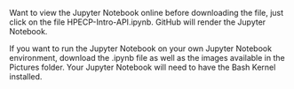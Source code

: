 Want to view the Jupyter Notebook online before downloading the file, just click on the file HPECP-Intro-API.ipynb.
GitHub will render the Jupyter Notebook.

If you want to run the Jupyter Notebook on your own Jupyter Notebook environment, download the .ipynb file as well as the images available in the Pictures folder. Your Jupyter Notebook will need to have the Bash Kernel installed.
